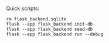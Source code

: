 Quick scripts:

```
rm flask_backend.sqlite
flask --app flask_backend init-db
flask --app flask_backend seed-db
flask --app flask_backend run --debug
```